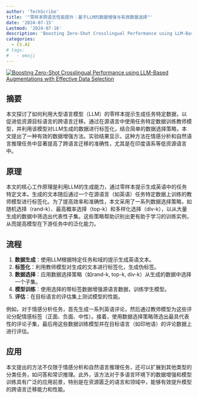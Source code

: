 ```yaml
---
author: 'TechScribe'
title: '"零样本跨语言性能提升：基于LLM的数据增强与有效数据选择"'
date: '2024-07-15'
Lastmod: '2024-07-16'
description: 'Boosting Zero-Shot Crosslingual Performance using LLM-Based Augmentations with Effective Data Selection'
categories:
  - CS.AI
# tags:
#   - emoji
---
```


[![Boosting Zero-Shot Crosslingual Performance using LLM-Based Augmentations with Effective Data Selection](https://arxiv-research-1301205113.cos.ap-guangzhou.myqcloud.com/images/2407.10582v1.pdf_0.jpg)](https://arxiv.org/abs/2407.10582v1)

## 摘要

本文探讨了如何利用大型语言模型（LLM）的零样本提示生成任务特定数据，以促进低资源目标语言的跨语言迁移。通过在源语言中使用任务特定数据训练教师模型，并利用该模型对LLM生成的数据进行标签化，结合简单的数据选择策略，本文提出了一种有效的数据增强方法。实验结果显示，这种方法在情感分析和自然语言推理任务中显著提高了跨语言迁移的准确性，尤其是在印度语系等低资源语言中。<!--more-->

## 原理

本文的核心工作原理是利用LLM的生成能力，通过零样本提示生成英语中的任务特定文本。生成的文本随后通过一个在源语言（如英语）任务特定数据上训练的教师模型进行标签化。为了提高效率和准确性，本文采用了一系列数据选择策略，如随机选择（rand-k）、最高概率选择（top-k）和多样化选择（div-k），以从大量生成的数据中筛选出代表性子集。这些策略帮助识别出更有助于学习的训练实例，从而提高模型在下游任务中的泛化能力。

## 流程

1. **数据生成**：使用LLM根据特定任务和域的提示生成英语文本。
2. **标签化**：利用教师模型对生成的文本进行标签化，生成伪标签。
3. **数据选择**：应用数据选择策略（如rand-k, top-k, div-k）从生成的数据中选择一个子集。
4. **模型训练**：使用选择的带标签数据增强源语言数据，训练学生模型。
5. **评估**：在目标语言的评估集上测试模型的性能。

例如，对于情感分析任务，首先生成一系列英语评论，然后通过教师模型为这些评论分配情感标签（正面、负面、中性）。接着，使用数据选择策略筛选出最具代表性的评论子集，最后用这些数据训练模型并在目标语言（如印地语）的评论数据上进行评估。

## 应用

本文提出的方法不仅限于情感分析和自然语言推理任务，还可以扩展到其他类型的分类任务，如问答和常识推理。此外，该方法对于多语言环境下的数据增强和模型训练具有广泛的应用前景，特别是在资源匮乏的语言和领域中，能够有效提升模型的跨语言迁移能力和性能。